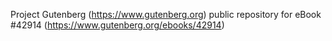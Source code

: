 Project Gutenberg (https://www.gutenberg.org) public repository for eBook #42914 (https://www.gutenberg.org/ebooks/42914)
